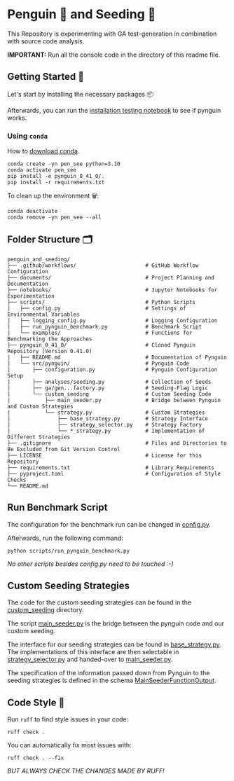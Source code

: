 # Penguin 🐧 and Seeding 🌱

This Repository is experimenting with GA test-generation in combination with source code analysis.

**IMPORTANT:** Run all the console code in the directory of this readme file.

## Getting Started 🚀

Let's start by installing the necessary packages 📦

Afterwards, you can run the [installation testing notebook](notebooks/installation_testing.ipynb) to see if pynguin works.

### Using `conda`

How to [download conda](https://www.anaconda.com/download).

```
conda create -yn pen_see python=3.10
conda activate pen_see
pip install -e pynguin_0_41_0/.
pip install -r requirements.txt
```

To clean up the environment 🗑️:

```
conda deactivate
conda remove -yn pen_see --all
```

## Folder Structure 🗂️

```text
penguin_and_seeding/
├── .github/workflows/                      # GitHub Workflow Configuration
├── documents/                              # Project Planning and Documentation
├── notebooks/                              # Jupyter Notebooks for Experimentation
├── scripts/                                # Python Scripts
|   ├── config.py                           # Settings of Environmental Variables
|   ├── logging_config.py                   # Logging Configuration
|   ├── run_pynguin_benchmark.py            # Benchmark Script
|   └── examples/                           # Functions for Benchmarking the Approaches
├── pynguin_0_41_0/                         # Cloned Pynguin Repository (Version 0.41.0)
|   ├── README.md                           # Documentation of Pynguin
|   └── src/pynguin/                        # Pynguin Code
|       ├── configuration.py                # Pynguin Configuration Setup
|       ├── analyses/seeding.py             # Collection of Seeds
|       ├── ga/gen...factory.py             # Seeding-Flag Logic
|       └── custom_seeding                  # Custom Seeding Code
|           ├── main_seeder.py              # Bridge between Pynguin and Custom Strategies
|           └── strategy.py                 # Custom Strategies
|               ├── base_strategy.py        # Strategy Interface
|               ├── strategy_selector.py    # Strategy Factory
|               └── *_strategy.py           # Implementation of Different Strategies
├── .gitignore                              # Files and Directories to Be Excluded from Git Version Control
├── LICENSE                                 # License for this Repository
├── requirements.txt                        # Library Requirements
├── pyproject.toml                          # Configuration of Style Checks
└── README.md
```

## Run Benchmark Script

The configuration for the benchmark run can be changed in [config.py](scripts/config.py).

Afterwards, run the following command:

```shell
python scripts/run_pynguin_benchmark.py
```

*No other scripts besides config.py need to be touched :-)*

## Custom Seeding Strategies

The code for the custom seeding strategies can be found in the [custom_seeding](pynguin_0_41_0/src/pynguin/custom_seeding/__init__.py) directory.

The script [main_seeder.py](pynguin_0_41_0/src/pynguin/custom_seeding/main_seeder.py) is the bridge between the pynguin code and our custom seeding.

The interface for our seeding strategies can be found in [base_strategy.py](pynguin_0_41_0/src/pynguin/custom_seeding/strategy/base_strategy.py). The implementations of this interface are then selectable in [strategy_selector.py](pynguin_0_41_0/src/pynguin/custom_seeding/strategy/strategy_selector.py) and handed-over to [main_seeder.py](pynguin_0_41_0/src/pynguin/custom_seeding/main_seeder.py).

The specification of the information passed down from Pynguin to the seeding strategies is defined in the schema [MainSeederFunctionOutput](pynguin_0_41_0/src/pynguin/custom_seeding/schema/main_seeder_schema.py).

## Code Style 💅

Run `ruff` to find style issues in your code:

```shell
ruff check .
```

You can automatically fix most issues with:

```shell
ruff check . --fix
```

*BUT ALWAYS CHECK THE CHANGES MADE BY RUFF!*
